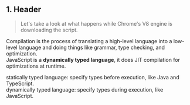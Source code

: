 ## 1. Header
> Let's take a look at what happens while Chrome's V8 engine is downloading the script.

Compilation is the process of translating a high-level language into a low-level language and doing things like grammar, type checking, and optimization.  
JavaScript is a **dynamically typed language**, it does JIT compilation for optimizations at runtime.

statically typed language: specify types before execution, like Java and TypeScript.  
dynamically typed language: specify types during execution, like JavaScript.
